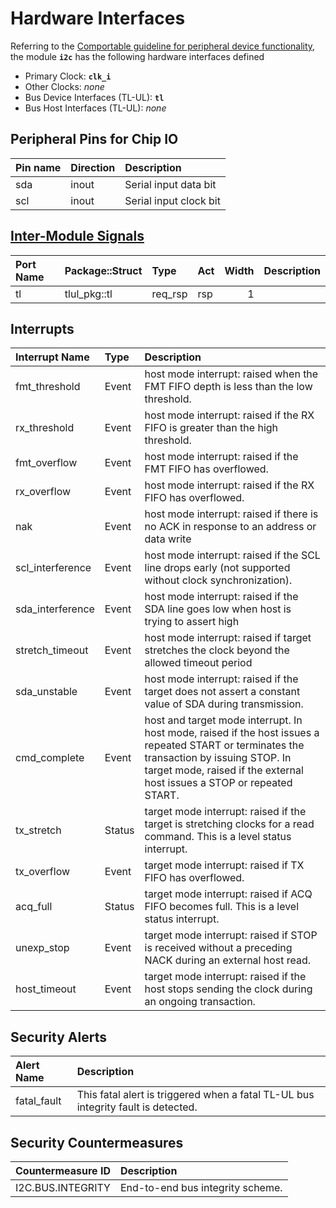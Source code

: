 # Hardware Interfaces

<!-- BEGIN CMDGEN util/regtool.py --interfaces ./hw/ip/i2c/data/i2c.hjson -->
Referring to the [Comportable guideline for peripheral device functionality](https://opentitan.org/book/doc/contributing/hw/comportability), the module **`i2c`** has the following hardware interfaces defined
- Primary Clock: **`clk_i`**
- Other Clocks: *none*
- Bus Device Interfaces (TL-UL): **`tl`**
- Bus Host Interfaces (TL-UL): *none*

## Peripheral Pins for Chip IO

| Pin name   | Direction   | Description            |
|:-----------|:------------|:-----------------------|
| sda        | inout       | Serial input data bit  |
| scl        | inout       | Serial input clock bit |

## [Inter-Module Signals](https://opentitan.org/book/doc/contributing/hw/comportability/index.html#inter-signal-handling)

| Port Name   | Package::Struct   | Type    | Act   |   Width | Description   |
|:------------|:------------------|:--------|:------|--------:|:--------------|
| tl          | tlul_pkg::tl      | req_rsp | rsp   |       1 |               |

## Interrupts

| Interrupt Name   | Type   | Description                                                                                                                                                                                                          |
|:-----------------|:-------|:---------------------------------------------------------------------------------------------------------------------------------------------------------------------------------------------------------------------|
| fmt_threshold    | Event  | host mode interrupt: raised when the FMT FIFO depth is less than the low threshold.                                                                                                                                  |
| rx_threshold     | Event  | host mode interrupt: raised if the RX FIFO is greater than the high threshold.                                                                                                                                       |
| fmt_overflow     | Event  | host mode interrupt: raised if the FMT FIFO has overflowed.                                                                                                                                                          |
| rx_overflow      | Event  | host mode interrupt: raised if the RX FIFO has overflowed.                                                                                                                                                           |
| nak              | Event  | host mode interrupt: raised if there is no ACK in response to an address or data write                                                                                                                               |
| scl_interference | Event  | host mode interrupt: raised if the SCL line drops early (not supported without clock synchronization).                                                                                                               |
| sda_interference | Event  | host mode interrupt: raised if the SDA line goes low when host is trying to assert high                                                                                                                              |
| stretch_timeout  | Event  | host mode interrupt: raised if target stretches the clock beyond the allowed timeout period                                                                                                                          |
| sda_unstable     | Event  | host mode interrupt: raised if the target does not assert a constant value of SDA during transmission.                                                                                                               |
| cmd_complete     | Event  | host and target mode interrupt. In host mode, raised if the host issues a repeated START or terminates the transaction by issuing STOP. In target mode, raised if the external host issues a STOP or repeated START. |
| tx_stretch       | Status | target mode interrupt: raised if the target is stretching clocks for a read command.  This is a level status interrupt.                                                                                              |
| tx_overflow      | Event  | target mode interrupt: raised if TX FIFO has overflowed.                                                                                                                                                             |
| acq_full         | Status | target mode interrupt: raised if ACQ FIFO becomes full.  This is a level status interrupt.                                                                                                                           |
| unexp_stop       | Event  | target mode interrupt: raised if STOP is received without a preceding NACK during an external host read.                                                                                                             |
| host_timeout     | Event  | target mode interrupt: raised if the host stops sending the clock during an ongoing transaction.                                                                                                                     |

## Security Alerts

| Alert Name   | Description                                                                       |
|:-------------|:----------------------------------------------------------------------------------|
| fatal_fault  | This fatal alert is triggered when a fatal TL-UL bus integrity fault is detected. |

## Security Countermeasures

| Countermeasure ID   | Description                      |
|:--------------------|:---------------------------------|
| I2C.BUS.INTEGRITY   | End-to-end bus integrity scheme. |


<!-- END CMDGEN -->
